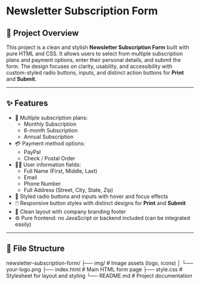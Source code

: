 # Newsletter Subscription Form

## 🚀 Project Overview

This project is a clean and stylish **Newsletter Subscription Form** built with pure HTML and CSS. It allows users to select from multiple subscription plans and payment options, enter their personal details, and submit the form. The design focuses on clarity, usability, and accessibility with custom-styled radio buttons, inputs, and distinct action buttons for **Print** and **Submit**.

---

## ✨ Features

- 📅 Multiple subscription plans:
  - Monthly Subscription
  - 6-month Subscription
  - Annual Subscription
- 💳 Payment method options:
  - PayPal
  - Check / Postal Order
- 🧑‍💼 User information fields:
  - Full Name (First, Middle, Last)
  - Email
  - Phone Number
  - Full Address (Street, City, State, Zip)
- 🎨 Styled radio buttons and inputs with hover and focus effects
- 🖱️ Responsive button styles with distinct designs for **Print** and **Submit**
- 🏢 Clean layout with company branding footer
- ⚙️ Pure frontend: no JavaScript or backend included (can be integrated easily)

---

## 📁 File Structure
newsletter-subscription-form/
├── img/ # Image assets (logo, icons)
│ └── your-logo.png
├── index.html # Main HTML form page
├── style.css # Stylesheet for layout and styling
└── README.md # Project documentation






